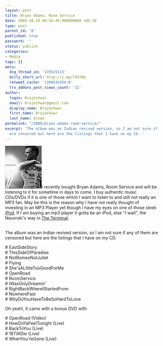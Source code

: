 ```yaml
---
layout: post
title: Bryan Adams, Room Service
date: 2004-10-10 08:18:49.000000000 +05:30
type: post
parent_id: '0'
published: true
password: ''
status: publish
categories:
- Media
tags: []
meta:
  dsq_thread_id: '135615113'
  bitly_short_url: http://j.mp/l9SY0m
  retweet_cache: '1309542454:0'
  trx_addons_post_views_count: '32'
author:
  login: Brajeshwar
  email: brajeshwar@gmail.com
  display_name: Brajeshwar
  first_name: Brajeshwar
  last_name: Oinam
permalink: "/2004/bryan-adams-room-service/"
excerpt: 'The album was an Indian revised version, so I am not sure if any of them
  are censored but here are the listings that I have on my CD. '
---
```

<p><img src="/static/2004/10/adamsbryanroomservice.jpg" alt="Bryan Adams Room Service" />I recently bought Bryan Adams, Room Service and will be listening to it for sometime in days to come. I buy authentic music CDs/DVDs if it is one of those which I want to listen to and still not really an MP3 fan. May be this is the reason why I have not really thought of investing in an MP3 Player yet though I have my eyes on one of those sleek <a href="http://www.apple.com/itunes/" title="iPod">iPod</a>. If I am buying an mp3 player it gotta be an iPod, else "I wait", the Navorski's way in <a href="http://www.brajeshwar.com/2004/the-terminal/" title="The Terminal">The Terminal</a>.</p>
<p><br />
The album was an Indian revised version, so I am not sure if any of them are censored but here are the listings that I have on my CD. </p>
<p># EastSideStory<br />
# ThisSideOfParadise<br />
# NotRomeoNotJuliet<br />
# Flying<br />
# She'sALittleTooGoodForMe<br />
# OpenRoad<br />
# RoomService<br />
# IWasOnlyDreamin'<br />
# RightBackWhereIStartedFrom<br />
# NowhereFast<br />
# WhyDoYouHaveToBeSoHardToLove</p>
<p>Oh yeah!, it came with a bonus DVD with</p>
<p># OpenRoad (Video)<br />
# HowDoYaFeelTonight (Live)<br />
# BackToYou (Live)<br />
# 18TillIDie (Live)<br />
# WhenYou'reGone (Live)</p>
